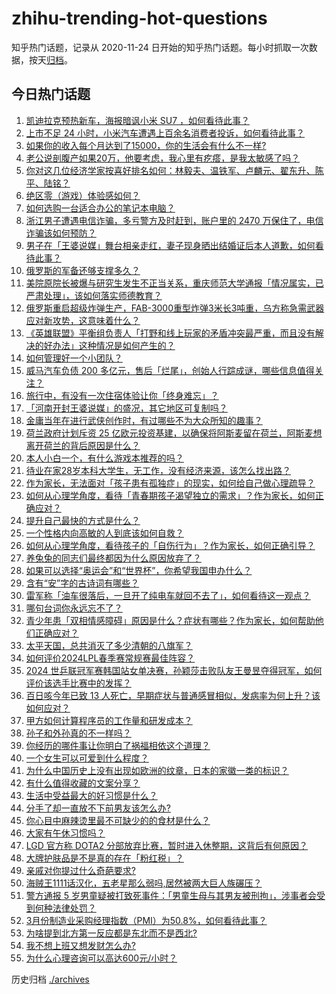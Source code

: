 # zhihu-trending-hot-questions

知乎热门话题，记录从 2020-11-24
日开始的知乎热门话题。每小时抓取一次数据，按天[归档](./archives)。

## 今日热门话题

<!-- BEGIN -->
<!-- 最后更新时间 Mon Apr 01 2024 03:00:45 GMT+0800 (China Standard Time) -->

1. [凯迪拉克预热新车，海报暗讽小米 SU7 ，如何看待此事？](https://www.zhihu.com/question/651039824)
1. [上市不足 24 小时，小米汽车遭遇上百余名消费者投诉，如何看待此事？](https://www.zhihu.com/question/650873237)
1. [如果你的收入每个月达到了15000，你的生活会有什么不一样?](https://www.zhihu.com/question/644566801)
1. [老公说剖腹产如果20万，他要考虑，我心里有疙瘩，是我太敏感了吗？](https://www.zhihu.com/question/650962223)
1. [你对这几位经济学家按喜好排名如何：林毅夫、温铁军、卢麟元、翟东升、陈平、陆铭？](https://www.zhihu.com/question/650359709)
1. [绝区零（游戏）体验感如何？](https://www.zhihu.com/question/650984902)
1. [如何选购一台适合办公的笔记本电脑？](https://www.zhihu.com/question/648158119)
1. [浙江男子遭遇电信诈骗，多亏警方及时赶到，账户里的 2470 万保住了，电信诈骗该如何预防？](https://www.zhihu.com/question/650973649)
1. [男子在「王婆说媒」舞台相亲走红，妻子现身晒出结婚证后本人道歉，如何看待此事？](https://www.zhihu.com/question/651032003)
1. [俄罗斯的军备还够支撑多久？](https://www.zhihu.com/question/581137923)
1. [美院原院长被爆与研究生发生不正当关系，重庆师范大学通报「情况属实，已严肃处理」，该如何落实师德教育？](https://www.zhihu.com/question/650990379)
1. [俄罗斯重启超级炸弹生产，FAB-3000重型炸弹3米长3吨重，乌方称急需武器应对新攻势，这意味着什么？](https://www.zhihu.com/question/650930138)
1. [《英雄联盟》平衡组负责人「打野和线上玩家的矛盾冲突最严重，而且没有解决的好办法」这种情况是如何产生的？](https://www.zhihu.com/question/650708077)
1. [如何管理好一个小团队？](https://www.zhihu.com/question/20894963)
1. [威马汽车负债 200 多亿元，售后「烂尾」，创始人行踪成谜，哪些信息值得关注？](https://www.zhihu.com/question/651044908)
1. [旅行中，有没有一次住宿体验让你「终身难忘」？](https://www.zhihu.com/question/648669793)
1. [「河南开封王婆说媒」的盛况，其它地区可复制吗？](https://www.zhihu.com/question/650742330)
1. [金庸当年在进行武侠创作时，有过哪些不为大众所知的趣事？](https://www.zhihu.com/question/646969437)
1. [荷兰政府计划斥资 25 亿欧元投资基建，以确保将阿斯麦留在荷兰，阿斯麦想离开荷兰的背后原因是什么？](https://www.zhihu.com/question/650721387)
1. [本人小白一个，有什么游戏本推荐的吗？](https://www.zhihu.com/question/647537926)
1. [待业在家28岁本科大学生，无工作，没有经济来源，该怎么找出路？](https://www.zhihu.com/question/650638619)
1. [作为家长，无法面对「孩子患有孤独症」的现实，如何给自己做心理疏导？](https://www.zhihu.com/question/650540357)
1. [如何从心理学角度，看待「青春期孩子渴望独立的需求」？作为家长，如何正确应对？](https://www.zhihu.com/question/649386657)
1. [提升自己最快的方式是什么？](https://www.zhihu.com/question/625462407)
1. [一个性格内向高敏的人到底该如何自救？](https://www.zhihu.com/question/650636167)
1. [如何从心理学角度，看待孩子的「自伤行为」？作为家长，如何正确引导？](https://www.zhihu.com/question/650473107)
1. [养兔兔的同志们最终都因为什么原因放弃了？](https://www.zhihu.com/question/373587068)
1. [如果可以选择“奥运会”和“世界杯”，你希望我国申办什么？](https://www.zhihu.com/question/649854866)
1. [含有“安”字的古诗词有哪些？](https://www.zhihu.com/question/650931532)
1. [雷军称「油车很落后，一旦开了纯电车就回不去了」，如何看待这一观点？](https://www.zhihu.com/question/650684769)
1. [哪句台词你永远忘不了？](https://www.zhihu.com/question/38181067)
1. [青少年患「双相情感障碍」原因是什么？症状有哪些？作为家长，如何帮助他们正确应对？](https://www.zhihu.com/question/650557477)
1. [太平天国，总共消灭了多少清朝的八旗军？](https://www.zhihu.com/question/649037562)
1. [如何评价2024LPL春季赛常规赛最佳阵容？](https://www.zhihu.com/question/651025626)
1. [2024 世乒联冠军赛韩国站女单决赛，孙颖莎击败队友王曼昱夺得冠军，如何评价该选手比赛中的发挥？](https://www.zhihu.com/question/651033947)
1. [百日咳今年已致 13 人死亡，早期症状与普通感冒相似，发病率为何上升？该如何应对？](https://www.zhihu.com/question/650971595)
1. [甲方如何计算程序员的工作量和研发成本？](https://www.zhihu.com/question/650167614)
1. [孙子和外孙真的不一样吗？](https://www.zhihu.com/question/520600758)
1. [你经历的哪件事让你明白了祸福相依这个道理？](https://www.zhihu.com/question/430458081)
1. [一个女生可以可爱到什么程度？](https://www.zhihu.com/question/266586355)
1. [为什么中国历史上没有出现如欧洲的纹章，日本的家徽一类的标识？](https://www.zhihu.com/question/650666965)
1. [有什么值得收藏的文案分享？](https://www.zhihu.com/question/650716570)
1. [生活中受益最大的好习惯是什么？](https://www.zhihu.com/question/291913952)
1. [分手了却一直放不下前男友该怎么办?](https://www.zhihu.com/question/650633545)
1. [你心目中麻辣烫里最不可缺少的的食材是什么？](https://www.zhihu.com/question/648723856)
1. [大家有午休习惯吗？](https://www.zhihu.com/question/650632585)
1. [LGD 官方称 DOTA2 分部放弃比赛，暂时进入休整期，这背后有何原因？](https://www.zhihu.com/question/650772189)
1. [大牌护肤品是不是真的存在「粉红税」？](https://www.zhihu.com/question/650293509)
1. [亲戚对你提过什么奇葩要求?](https://www.zhihu.com/question/610458084)
1. [海贼王1111话汉化，五老星那么弱吗,居然被两大巨人族碾压？](https://www.zhihu.com/question/649700959)
1. [警方通报 5 岁男童疑被打致死事件：「男童生母与其男友被刑拘」，涉事者会受到何种法律处罚？](https://www.zhihu.com/question/651025059)
1. [3月份制造业采购经理指数（PMI）为50.8%，如何看待此事？](https://www.zhihu.com/question/650994566)
1. [为啥提到北方第一反应都是东北而不是西北?](https://www.zhihu.com/question/435214752)
1. [我不想上班又想发财怎么办?](https://www.zhihu.com/question/650794179)
1. [为什么心理咨询可以高达600元/小时？](https://www.zhihu.com/question/492318587)

<!-- END -->

历史归档 [./archives](./archives)
